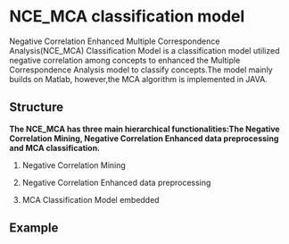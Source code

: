 NCE_MCA classification model
==================

Negative Correlation Enhanced Multiple Correspondence Analysis(NCE_MCA) Classification Model is a classification model utilized negative correlation among concepts to enhanced the Multiple Correspondence Analysis model to classify concepts.The model mainly builds on Matlab, however,the MCA algorithm is implemented in JAVA. 

Structure
--------
**The NCE_MCA has three main hierarchical functionalities:The Negative Correlation Mining, Negative Correlation Enhanced data preprocessing and MCA classification.**

1.	Negative Correlation Mining

2.	Negative Correlation Enhanced data preprocessing

3.	MCA Classification Model embedded

Example
--------


